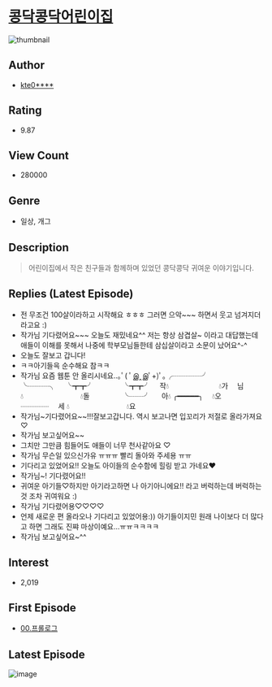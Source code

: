 # [콩닥콩닥어린이집](https://comic.naver.com/bestChallenge/list?titleId=770776)
![thumbnail](https://image-comic.pstatic.net/user_contents_data/challenge_comic/2021/04/25/345187/thumbnail_202x164e53a2c72_93cd_40cb_959d_7bd309cd9a89_00001485.JPEG)

## Author
- [kte0****](https://comic.naver.com/artistTitle?id=345187)

## Rating
- 9.87

## View Count
- 280000

## Genre
- 일상, 개그

## Description
> 어린이집에서 작은 친구들과 함께하며 있었던 콩닥콩닥 귀여운 이야기입니다.

## Replies (Latest Episode)
- 전 무조건 100살이라하고 시작해요 ㅎㅎㅎ 그러면 으악~~~ 하면서 웃고 넘겨지더라고요 :)
- 작가님 기다렸어요~~~ 오늘도 재밌네요^^ 저는 항상 삼겹살~ 이라고 대답했는데 애들이 이해를 못해서 나중에 학부모님들한테 삼십살이라고 소문이 났어요^-^
- 오늘도 잘보고 갑니다!
- ㅋㅋ아기들윽 순수해요 참ㅋㅋ
- 작가님 요즘 웹툰 안 올리시네요..｡ﾟ( ﾟஇ‸இﾟ+)ﾟ｡╭┈┈┈┈╯    ╰┈┈┈╮  ╰┳┳╯    ╰┳┳╯  작💧  　    💧가  님💧   　   　💧돌      ╰┈┈╯   아💧 ╭━━━━━╮　 💧오       ┈┈┈┈ 　세 💧     　　 💧요
- 작가님~기다렸어요~~!!!잘보고갑니다. 역시 보고나면 입꼬리가 저절로 올라가져요♡
- 작가님 보고싶어요~~
- 그치만 그만큼 힘들어도 애들이 너무 천사같아요 ♡
- 작가님 무슨일 있으신가유 ㅠㅠㅠ 빨리 돌아와 주세용 ㅠㅠ
- 기다리고 있었어요!! 오늘도 아이들의 순수함에 힐링 받고 가네요❤️
- 작가님~! 기다렸어요!!
- 귀여운 아기들♡하지만 아기라고하면 나 아기아니에요!! 라고 버럭하는데 버럭하는것 조차 귀여워요 :)
- 작가님 기다렸어용♡♡♡♡
- 언제 새로운 편 올라오나 기다리고 있었어용:)) 아기들이지민 원래 나이보다 더 많다고 하면 그래도 진쨔 마상이예요...ㅠㅠㅋㅋㅋㅋ
- 작가님 보고싶어요~^^

## Interest
- 2,019

## First Episode
- [00.프롤로그](https://comic.naver.com/bestChallenge/detail?titleId=770776&no=1)

## Latest Episode
![image](https://image-comic.pstatic.net/user_contents_data/challenge_comic/2021/09/27/345187/upload_7161620820423553377.jpeg)
